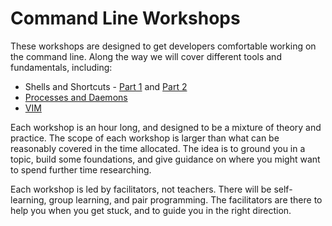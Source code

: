 # Command Line Workshops

These workshops are designed to get developers comfortable working on the command line. Along the way we will cover different tools and fundamentals, including:

- Shells and Shortcuts - [Part 1](./workshops/1-shells-and-shortcuts) and [Part 2](./workshops/2-shells-and-shortcuts)
- [Processes and Daemons](./workshops/3-processes-and-daemons)
- [VIM](./workshops/4-vim)

Each workshop is an hour long, and designed to be a mixture of theory and practice. The scope of each workshop is larger than what can be reasonably covered in the time allocated. The idea is to ground you in a topic, build some foundations, and give guidance on where you might want to spend further time researching.

Each workshop is led by facilitators, not teachers. There will be self-learning, group learning, and pair programming. The facilitators are there to help you when you get stuck, and to guide you in the right direction.
